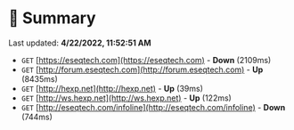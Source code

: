 # 📖 Summary
Last updated: **4/22/2022, 11:52:51 AM**

- `GET` [https://eseqtech.com](https://eseqtech.com) - **Down** (2109ms)
- `GET` [http://forum.eseqtech.com](http://forum.eseqtech.com) - **Up** (8435ms)
- `GET` [http://hexp.net](http://hexp.net) - **Up** (39ms)
- `GET` [http://ws.hexp.net](http://ws.hexp.net) - **Up** (122ms)
- `GET` [http://eseqtech.com/infoline](http://eseqtech.com/infoline) - **Down** (744ms)
